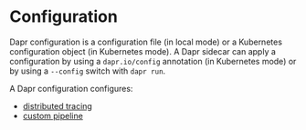 # Configuration

Dapr configuration is a configuration file (in local mode) or a Kubernetes configuration object (in Kubernetes mode). A Dapr sidecar can apply a configuration by using a ```dapr.io/config``` annotation (in Kubernetes mode) or by using a ```--config``` switch with ```dapr run```.

A Dapr configuration configures:

* [distributed tracing](../distributed-tracing/README.md)
* [custom pipeline](../middleware/middleware.md)

